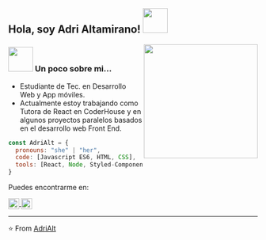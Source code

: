 <h2> Hola, soy Adri Altamirano! <img src="https://media.giphy.com/media/mGcNjsfWAjY5AEZNw6/giphy.gif" width="50"></h2>
<img align='right' src="https://media.giphy.com/media/ieyl9zmCjO4b4t6qoY/giphy.gif" width="230">



### <img src="https://media.giphy.com/media/VgCDAzcKvsR6OM0uWg/giphy.gif" width="50"> Un poco sobre mi... 
- Estudiante de Tec. en Desarrollo Web y App móviles. 
- Actualmente estoy trabajando como Tutora de React en CoderHouse y en algunos proyectos paralelos basados en el desarrollo web Front End.

```js
const AdriAlt = {
  pronouns: "she" | "her",
  code: [Javascript ES6, HTML, CSS],
  tools: [React, Node, Styled-Components, Bootstrap 4, MySql, Sequelize CLI]
}
```
Puedes encontrarme en:
<p align="left">
   <a href="https://www.linkedin.com/in/adriana-altamirano-0465053b/" target="blank">
    <img align="center" src="https://cdn.jsdelivr.net/npm/simple-icons@3.0.1/icons/linkedin.svg" alt="AdriAlt" height="22px" width="22px" />
  </a>
  <a href="https://www.instagram.com/adrialtamirano/" target="blank">
    <img align="center" src="https://cdn.jsdelivr.net/npm/simple-icons@3.0.1/icons/instagram.svg" alt="AdriAlt" height="22px" width="22px" />
  </a>
</p>

---

⭐️  From [AdriAlt](https://github.com/AdriAlt/)

<!--
**AdriAlt/AdriAlt** is a ✨ _special_ ✨ repository because its `README.md` (this file) appears on your GitHub profile.

Here are some ideas to get you started:

- 🔭 I’m currently working on ...
- 🌱 I’m currently learning ...
- 👯 I’m looking to collaborate on ...
- 🤔 I’m looking for help with ...
- 💬 Ask me about ...
- 📫 How to reach me: ...
- 😄 Pronouns: ...
- ⚡ Fun fact: ...
-->
